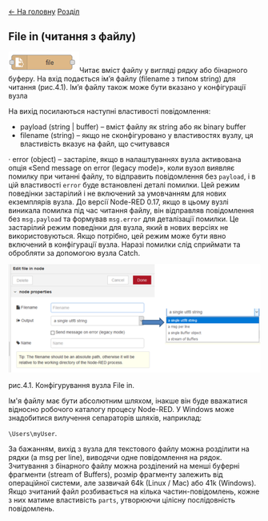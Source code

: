 [<- На головну](../)  [Розділ](README.md)

## File in (читання з файлу)

![img](media/file_in.png)Читає вміст файлу у вигляді рядку або бінарного буферу. На вхід подається ім’я файлу (filename з типом string) для читання (рис.4.1). Ім’я файлу також може бути вказано у конфігурації вузла

На вихід посилаються наступні властивості повідомлення:

- payload (string | buffer) – вміст     файлу як string або як binary buffer
- filename (string)     – якщо не сконфігуровано у властивостях вузлу, ця властивість вказує на     файл, що считувався

·     error (object) – застаріле, якщо в налаштуваннях вузла активована опція «Send message on error (legacy mode)», коли вузол виявляє помилку при читанні файлу, то відправить повідомлення без `payload`, і в цій властивості `error` буде встановлені деталі помилки. Цей режим поведінки застарілий і не включений за умовчанням для нових екземплярів вузла. До версії Node-RED 0.17, якщо в цьому вузлі виникала помилка під час читання файлу, він відправляв повідомлення без `msg.payload` та формував `msg.error` для деталізації помилки. Це застарілий режим поведінки для вузла, який в нових версіях не використовуються. Якщо потрібно, цей режим може бути явно включений в конфігурації вузла.
 Наразі помилки слід сприймати та обробляти за допомогою вузла Catch.

![img](media/4_1.png)

рис.4.1. Конфігурування вузла File in. 

Ім'я файлу має бути абсолютним шляхом, інакше він буде вважатися відносно робочого каталогу процесу Node-RED. У Windows може знадобитися вилучення сепараторів шляхів, наприклад:

 `\Users\myUser`.

За бажанням, вихід з вузла для текстового файлу можна розділити на рядки (a msg per line), виводячи одне повідомлення на рядок. Зчитування з бінарного файлу можна розділений на менші буферні фрагменти (stream of Buffers), розмір фрагменту залежить від операційної системи, але зазвичай 64k (Linux / Mac) або 41k (Windows).
 Якщо зчитаний файл розбивається на кілька частин-повідомлень, кожне з них матиме властивість `parts`, утворюючи цілісну послідовність повідомлень.